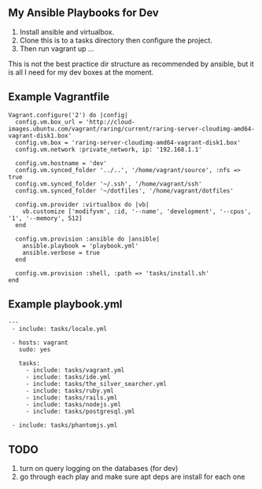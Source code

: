 ## My Ansible Playbooks for Dev

1. Install ansible and virtualbox. 
2. Clone this is to a tasks directory then configure the project.
3. Then run vagrant up ...

This is not the best practice dir structure as recommended by ansible, but it is
all I need for my dev boxes at the moment.

## Example Vagrantfile

    Vagrant.configure('2') do |config|
      config.vm.box_url = 'http://cloud-images.ubuntu.com/vagrant/raring/current/raring-server-cloudimg-amd64-vagrant-disk1.box'
      config.vm.box = 'raring-server-cloudimg-amd64-vagrant-disk1.box'
      config.vm.network :private_network, ip: '192.168.1.1'
    
      config.vm.hostname = 'dev'
      config.vm.synced_folder '../..', '/home/vagrant/source', :nfs => true
      config.vm.synced_folder '~/.ssh', '/home/vagrant/ssh'
      config.vm.synced_folder '~/dotfiles', '/home/vagrant/dotfiles'
    
      config.vm.provider :virtualbox do |vb|
        vb.customize ['modifyvm', :id, '--name', 'development', '--cpus', '1', '--memory', 512]
      end
    
      config.vm.provision :ansible do |ansible|
        ansible.playbook = 'playbook.yml'
        ansible.verbose = true
      end
    
      config.vm.provision :shell, :path => 'tasks/install.sh'
    end

## Example playbook.yml

    ---
     - include: tasks/locale.yml

     - hosts: vagrant
       sudo: yes
    
       tasks:
         - include: tasks/vagrant.yml
         - include: tasks/ide.yml
         - include: tasks/the_silver_searcher.yml
         - include: tasks/ruby.yml
         - include: tasks/rails.yml
         - include: tasks/nodejs.yml
         - include: tasks/postgresql.yml
    
     - include: tasks/phantomjs.yml
    
## TODO

1. turn on query logging on the databases (for dev)
2. go through each play and make sure apt deps are install for each one

